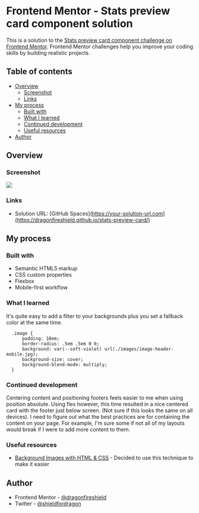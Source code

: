 # Frontend Mentor - Stats preview card component solution

This is a solution to the [Stats preview card component challenge on Frontend Mentor](https://www.frontendmentor.io/challenges/stats-preview-card-component-8JqbgoU62). Frontend Mentor challenges help you improve your coding skills by building realistic projects. 

## Table of contents

- [Overview](#overview)
  - [Screenshot](#screenshot)
  - [Links](#links)
- [My process](#my-process)
  - [Built with](#built-with)
  - [What I learned](#what-i-learned)
  - [Continued development](#continued-development)
  - [Useful resources](#useful-resources)
- [Author](#author)

## Overview

### Screenshot

![](screenshot.png)

### Links

- Solution URL: [GitHub Spaces](https://your-solution-url.com](https://dragonfireshield.github.io/stats-preview-card/)

## My process

### Built with

- Semantic HTML5 markup
- CSS custom properties
- Flexbox
- Mobile-first workflow

### What I learned

It's quite easy to add a filter to your backgrounds plus you set a fallback color at the same time.

```
  .image {
      padding: 10em;
      border-radius: .5em .5em 0 0;
      background: var(--soft-violet) url(./images/image-header-mobile.jpg);
      background-size: cover;
      background-blend-mode: multiply;
  }
```

### Continued development

Centering content and positioning footers feels easier to me when using position absolute. Using flex however, this time resulted in a nice centered card with the footer just below screen. (Not sure if this looks the same on all devices). I need to figure out what the best practices are for containing the content on your page. For example, I'm sure some if not all of my layouts would break if I were to add more content to them.

### Useful resources

- [Background Images with HTML & CSS](https://www.youtube.com/watch?v=zHZRFwWQt2w) - Decided to use this technique to make it easier

## Author

- Frontend Mentor - [@dragonfireshield](https://www.frontendmentor.io/profile/dragonfireshield)
- Twitter - [@shieldfordragon](https://www.twitter.com/shieldfordragon)
